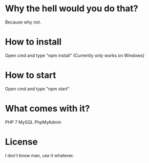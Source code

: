 # Why the hell would you do that?
Because why not.

# How to install
Open cmd and type "npm install" (Currently only works on Windows)

# How to start
Open cmd and type "npm start"

# What comes with it?
PHP 7
MySQL
PhpMyAdmin

# License
I don't know man, use it whatever.